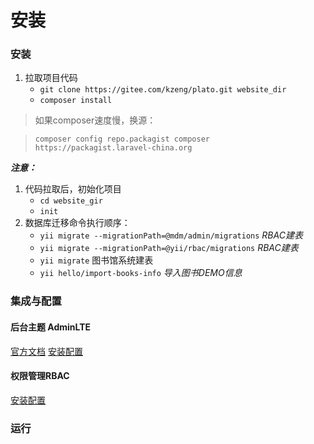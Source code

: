# 安装


### 安装


1. 拉取项目代码
   * `git clone https://gitee.com/kzeng/plato.git website_dir`
    * `composer install`
  >如果composer速度慢，换源：

  > `composer config repo.packagist composer https://packagist.laravel-china.org`


***注意：***
1. 代码拉取后，初始化项目 
   * `cd website_gir`
   * `init` 
2. 数据库迁移命令执行顺序：
   * `yii migrate --migrationPath=@mdm/admin/migrations`  *RBAC建表*
   * `yii migrate --migrationPath=@yii/rbac/migrations` *RBAC建表*
   * `yii migrate` 图书馆系统建表
   * `yii hello/import-books-info` *导入图书DEMO信息*

### 集成与配置

#### 后台主题 AdminLTE
[官方文档](https://adminlte.io/)
[安装配置]( https://blog.csdn.net/qq_23943147/article/details/78538658 )

#### 权限管理RBAC
[安装配置]( https://www.kancloud.cn/curder/yii/247759 )


### 运行


